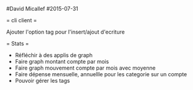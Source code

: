 #David Micallef
#2015-07-31

= cli client =

Ajouter l'option tag pour l'insert/ajout d'ecriture

= Stats =

* Réfléchir à des applis de graph
* Faire graph montant compte par mois
* Faire graph mouvement compte par mois avec moyenne
* Faire dépense mensuelle, annuellle pour les categorie sur un compte
* Pouvoir gérer les tags


